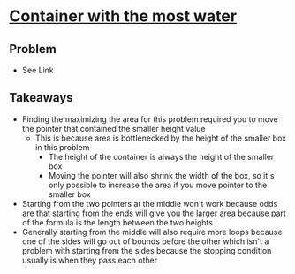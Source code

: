 # [Container with the most water](https://leetcode.com/problems/container-with-most-water/)

## Problem
- See Link

## Takeaways
- Finding the maximizing the area for this problem required you to move the pointer that contained the smaller height value
  - This is because area is bottlenecked by the height of the smaller box in this problem
    - The height of the container is always the height of the smaller box
    - Moving the pointer will also shrink the width of the box, so it's only possible to increase the area if you move pointer to the smaller box   
- Starting from the two pointers at the middle won't work because odds are that starting from the ends will give you the larger area because part of the formula is the length between the two heights
- Generally starting from the middle will also require more loops because one of the sides will go out of bounds before the other which isn't a problem with starting from the sides because the stopping condition usually is when they pass each other
